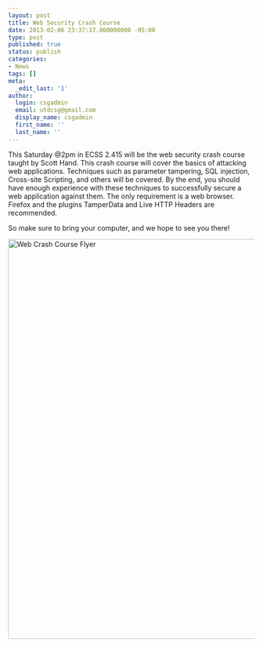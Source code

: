 ```yaml
---
layout: post
title: Web Security Crash Course
date: 2013-02-06 23:37:17.000000000 -05:00
type: post
published: true
status: publish
categories:
- News
tags: []
meta:
  _edit_last: '1'
author:
  login: csgadmin
  email: utdcsg@gmail.com
  display_name: csgadmin
  first_name: ''
  last_name: ''
---
```


This Saturday @2pm in ECSS 2.415 will be the web security crash course taught by Scott Hand. This crash course will cover the basics of attacking web applications. Techniques such as parameter tampering, SQL injection, Cross-site Scripting, and others will be covered. By the end, you should have enough experience with these techniques to successfully secure a web application against them. The only requirement is a web browser. Firefox and the plugins TamperData and Live HTTP Headers are recommended.

So make sure to bring your computer, and we hope to see you there!

[<img src="{{ site.baseurl }}/assets/WebCrashCourseFlyer.jpg" alt="Web Crash Course Flyer" class="aligncenter size-full wp-image-261" width="1056" height="816" />](http://csg.utdallas.edu/?attachment_id=261)
